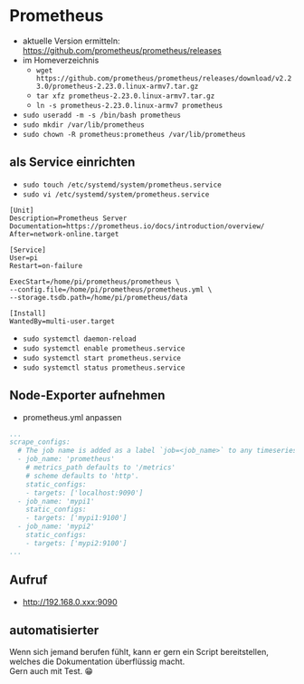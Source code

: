 # Prometheus
- aktuelle Version ermitteln: https://github.com/prometheus/prometheus/releases
- im Homeverzeichnis
   - ``wget https://github.com/prometheus/prometheus/releases/download/v2.23.0/prometheus-2.23.0.linux-armv7.tar.gz``
   - ``tar xfz prometheus-2.23.0.linux-armv7.tar.gz``
   - ``ln -s prometheus-2.23.0.linux-armv7 prometheus``
- ``sudo useradd -m -s /bin/bash prometheus``
- ``sudo mkdir /var/lib/prometheus``
- ``sudo chown -R prometheus:prometheus /var/lib/prometheus``

## als Service einrichten
- ``sudo touch /etc/systemd/system/prometheus.service``
- ``sudo vi /etc/systemd/system/prometheus.service``

````editorconfig
[Unit]
Description=Prometheus Server
Documentation=https://prometheus.io/docs/introduction/overview/
After=network-online.target

[Service]
User=pi
Restart=on-failure

ExecStart=/home/pi/prometheus/prometheus \
--config.file=/home/pi/prometheus/prometheus.yml \
--storage.tsdb.path=/home/pi/prometheus/data

[Install]
WantedBy=multi-user.target
````
- ``sudo systemctl daemon-reload``
- ``sudo systemctl enable prometheus.service``
- ``sudo systemctl start prometheus.service``
- ``sudo systemctl status prometheus.service``

## Node-Exporter aufnehmen
- prometheus.yml anpassen

````yaml
...
scrape_configs:
  # The job name is added as a label `job=<job_name>` to any timeseries scraped from this config.
  - job_name: 'prometheus'
    # metrics_path defaults to '/metrics'
    # scheme defaults to 'http'.
    static_configs:
    - targets: ['localhost:9090']
  - job_name: 'mypi1'
    static_configs:
    - targets: ['mypi1:9100']
  - job_name: 'mypi2'
    static_configs:
    - targets: ['mypi2:9100']
...
````

## Aufruf
- http://192.168.0.xxx:9090

## automatisierter
Wenn sich jemand berufen fühlt, kann er gern ein Script bereitstellen, welches die Dokumentation überflüssig macht.\
Gern auch mit Test. :grin: